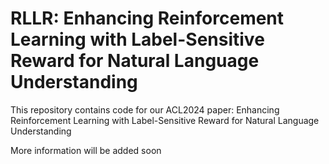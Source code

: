 # RLLR: Enhancing Reinforcement Learning with Label-Sensitive Reward for Natural Language Understanding

This repository contains code for our ACL2024 paper: Enhancing Reinforcement Learning with Label-Sensitive Reward for Natural Language Understanding

More information will be added soon
